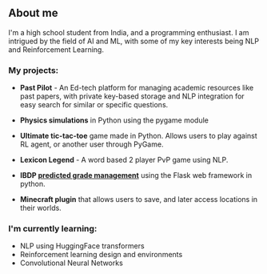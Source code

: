 ## About me 

I'm a high school student from India, and a programming enthusiast. I am intrigued by the field of AI and ML, with some of my key interests being NLP and Reinforcement Learning.

### My projects:

  - **Past Pilot** - An Ed-tech platform for managing academic resources like past papers, with private key-based storage and NLP integration for easy search for similar or specific questions.
  
  - **Physics simulations** in Python using the pygame module
  
  - **Ultimate tic-tac-toe** game made in Python. Allows users to play against RL agent, or another user through PyGame.
  
  - **Lexicon Legend** - A word based 2 player PvP game using NLP.
   
  - **IBDP [predicted grade management](https://predictedgradetest.pythonanywhere.com)** using the Flask web framework in python.
  
  - **Minecraft plugin** that allows users to save, and later access locations in their worlds.

### I'm currently learning:
  - NLP using HuggingFace transformers
  - Reinforcement learning design and environments
  - Convolutional Neural Networks

